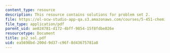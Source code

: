 ```yaml
---
content_type: resource
description: This resource contains solutions for problem set 2.
file: https://ol-ocw-studio-app-qa.s3.amazonaws.com/courses/5-451-chemistry-of-biomolecules-i-fall-2005/ea5698bd200d9d37c96f8d43675781a8_ps2_sol.pdf
file_type: application/pdf
parent_uid: ae024781-d172-4bff-9854-15f8fdbe026e
resourcetype: Document
title: ps2_sol.pdf
uid: ea5698bd-200d-9d37-c96f-8d43675781a8
---
```

